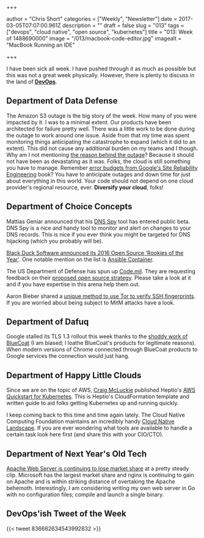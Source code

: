 +++

author = "Chris Short"
categories = ["Weekly", "Newsletter"]
date = 2017-03-05T07:07:00.961Z
description = ""
draft = false
slug = "013"
tags = ["devops", "cloud native", "open source", "kubernetes"]
title = "013: Week of 1488690000"
image = "/013/macbook-code-editor.jpg"
imagealt = "MacBook Running an IDE"

+++

I have been sick all week. I have pushed through it as much as possible but this was not a great week physically. However, there is plenty to discuss in the land of [**DevOps**](https://devopsish.com/).

## Department of Data Defense

The Amazon S3 outage is the big story of the week. How many of you were impacted by it. I was to a minimal extent. Our products have been architected for failure pretty well. There was a little work to be done during the outage to work around one issue. Aside from that my time was spent monitoring things anticipating the catastrophe to expand (which it did to an extent). This did not cause any additional burden on my teams and I though. Why am I not mentioning [the reason behind the outage](https://aws.amazon.com/message/41926/)? Because it should not have been as devastating as it was. Folks, the cloud is still something you have to manage. Remember [error budgets from Google's Site Reliability Engineering](https://landing.google.com/sre/book/chapters/introduction.html) book? You have to anticipate outages and down time for just about everything in this world. Your code should not depend on one cloud provider's regional resource, ever. **Diversify your cloud**, folks!

## Department of Choice Concepts

Mattias Geniar announced that his [DNS Spy](https://dnsspy.io/?utm_source=devopsish.com) tool has entered public beta. DNS Spy is a nice and handy tool to monitor and alert on changes to your DNS records. This is nice if you ever think you might be targeted for DNS hijacking (which you probably will be).

[Black Duck Software announced its 2016 Open Source 'Rookies of the Year'](https://www.blackducksoftware.com/about/news-events/releases/black-duck-announces-2016-open-source-rookies-year). One notable mention on the list is [Ansible Container](https://www.ansible.com/ansible-container).

The US Department of Defense has spun up [Code.mil](https://github.com/deptofdefense/code.mil#welcome-to-codemil---an-experiment-in-open-source-at-the-department-of-defense). They are requesting feedback on their [proposed open source strategy](https://github.com/deptofdefense/code.mil/blob/master/Proposal/CONTRIBUTING.md). Please take a look at it and if you have expertise in this arena help them out.

Aaron Bieber shared a [unique method to use Tor to verify SSH fingerprints](https://deftly.net/posts/2017-02-27-ssh-fp-verification-using-tor.html). If you are worried about being subject to MitM attacks have a look.

## Department of Dafuq

Google stalled its TLS 1.3 rollout this week thanks to the [shoddy work of BlueCoat](https://bugs.chromium.org/p/chromium/issues/detail?id=694593) (I am biased; I loathe BlueCoat's products for legitimate reasons). When modern versions of Chrome connected through BlueCoat products to Google services the connection would just hang.

## Department of Happy Little Clouds

Since we are on the topic of AWS, [Craig McLuckie](https://medium.com/@cmcluck) published Heptio's [AWS Quickstart for Kubernetes](https://blog.heptio.com/aws-quickstart-for-kubernetes-26ccaf7e1c8f#.io92vwkvr). This is Heptio's CloudFormation template and written guide to aid folks getting Kubernetes up and running quickly.

I keep coming back to this time and time again lately. The Cloud Native Computing Foundation maintains an incredibly handy [Cloud Native Landscape](https://github.com/cncf/landscape). If you are ever wondering what tools are available to handle a certain task look here first (and share this with your CIO/CTO).

## Department of Next Year's Old Tech

[Apache Web Server is continuing to lose market share](https://news.netcraft.com/archives/2017/02/27/february-2017-web-server-survey.html) at a pretty steady clip. Microsoft has the largest market share and nginx is continuing to gain on Apache and is within striking distance of overtaking the Apache behemoth. Interestingly, I am considering writing my own web server in Go with no configuration files; compile and launch a single binary.

## DevOps'ish Tweet of the Week

{{< tweet 836662634543992832 >}}